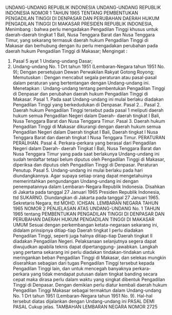  UNDANG-UNDANG REPUBLIK INDONESIA UNDANG-UNDANG REPUBLIK INDONESIA NOMOR 1 TAHUN 1965 TENTANG PEMBENTUKAN PENGADILAN TINGGI DI DENPASAR DAN PERUBAHAN DAERAH HUKUM PENGADILAN TINGGI DI MAKASAR PRESIDEN REPUBLIK INDONESIA,
Menimbang :
 bahwa perlu mengadakan Pengadilan Tinggi khusus untuk daerah-daerah tingkat 1 Bali, Nusa Tenggara Barat dan Nusa Tenggara Timur, yang sekarang termasuk daerah hukum Pengadilan Tinggi di Makasar dan berhubung dengan itu perlu mengadakan perubahan pada daerah hukum Pengadilan Tinggi di Makasar;
Mengingat :

1. Pasal 5 ayat 1 Undang-undang Dasar;
2. Undang-undang No. 1 Drt tahun 1951 (Lembaran-Negara tahun 1951 No. 9); Dengan persetujuan Dewan Perwakilan Rakyat Gotong Royong; Memutuskan : Dengan mencabut segala peraturan atau pasal-pasal dalam peraturan yang bertentangan dengan Undang-undang ini. Menetapkan : Undang-undang tentang pembentukan Pengadilan Tinggi di Denpasar dan perubahan daerah hukum Pengadilan Tinggi di Makasar. Pasal 1. Pada saat Undang-undang ini mulai berlaku diadakan Pengadilan Tinggi yang berkedudukan di Denpasar. Pasal 2… Pasal 2. Daerah hukum Pengadilan Tinggi tersebut pada pasal 1 meliputi daerah hukum semua Pengadilan Negeri dalam Daerah- daerah tingkat I Bali, Nusa Tenggara Barat dan Nusa Tenggara Timur. Pasal 3. Daerah hukum Pengadilan Tinggi di Makasar dikurangi dengan daerah hukum semua Pengadilan Negeri dalam Daerah tingkat I Bali, Daerah tingkat I Nusa Tenggara Barat dan daerah tingkat I Nusa Tenggara Timur. PERATURAN PERALIHAN. Pasal 4. Perkara-perkara yang berasal dari Pengadilan Negeri dalam Daerah- daerah Tingkat I Bali, Nusa Tenggara Barat dan Nusa Tenggara Timur yang pada saat berlakunya Undang-undang ini sudah terdaftar tetapi belum diputus oleh Pengadilan Tinggi di Makasar, diperiksa dan diputus oleh Pengadilan Tinggi di Denpasar. Peraturan Penutup. Pasal 5. Undang-undang ini mulai berlaku pada hari diundangkannya. Agar supaya setiap orang dapat mengetahuinya memerintahkan pengundangan Undang-undang ini dengan penempatannya dalam Lembaran-Negara Republik Indonesia. Disahkan di Jakarta pada tanggal 27 Januari 1965 Presiden Republik Indonesia, ttd SUKARNO. Diundangkan di Jakarta pada tanggal 27 Januari 1965. Sekretaris Negara, ttd MOHD. ICHSAN. LEMBARAN NEGARA TAHUN 1965 NOMOR 2 PENJELASAN ATAS UNDANG-UNDANG No. 1 TAHUN 1965 tentang PEMBENTUKAN PENGADILAN TINGGI DI DENPASAR DAN PERUBAHAN DAERAH HUKUM PENGADILAN TINGGI DI MAKASAR UMUM Sesuai dengan perkembangan ketata-negaraan sekarang ini, didalam prinsipnya ditiap-tiap Daerah tingkat I perlu diadakan Pengadilan Tinggi, seperti juga halnya ditiap-tiap Daerah tingkat II diadakan Pengadilan Negeri. Pelaksanaan selanjutnya segera dapat diwujudkan apabila teknis dapat dipertanggung- jawabkan. Langkah yang pertama sekarang ini perlu diadakan tindakan-tindakan untuk meringankan beban Pengadilan Tinggi di Makasar, dan selekas mungkin diserahkan sebagian dari tugas Pengadilan Tinggi tersebut kepada Pengadilan Tinggi lain, dan untuk mencegah banyaknya perkara-perkara yang tidak mendapat putusan dalam tingkat banding secara cepat maka dirasa perlu dalam waktu yang singkat dibentuk Pengadilan Tinggi di Denpasar. Dengan demikian perlu diatur kembali daerah hukum Pengadilan Tinggi Makasar sebagai termaktun dalam Undang-undang No. 1 Drt tahun 1951 (Lembaran-Negara tahun 1951 No. 9). Hal-hal tersebut diatas dijalankan dengan Undang-undang ini PASAL DEMI PASAL Cukup jelas. TAMBAHAN LEMBARAN NEGARA NOMOR 2725